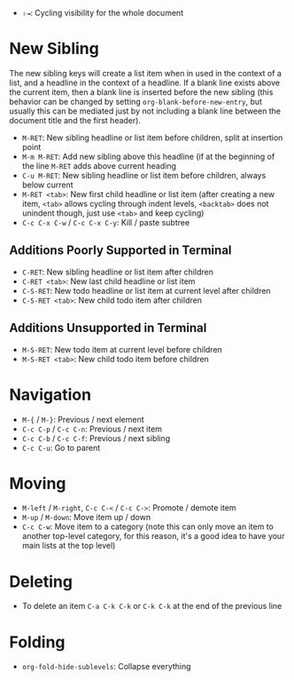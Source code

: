 - `⇧⇥`: Cycling visibility for the whole document

# New Sibling

The new sibling keys will create a list item when in used in the context of a list, and a headline in the context of a headline. If a blank line exists above the current item, then a blank line is inserted before the new sibling (this behavior can be changed by setting `org-blank-before-new-entry`, but usually this can be mediated just by not including a blank line between the document title and the first header).

- `M-RET`: New sibling headline or list item before children, split at insertion point
- `M-m M-RET`: Add new sibling above this headline (if at the beginning of the line `M-RET` adds above current heading
- `C-u M-RET`: New sibling headline or list item before children, always below current
- `M-RET <tab>`: New first child headline or list item (after creating a new item, `<tab>` allows cycling through indent levels, `<backtab>` does not unindent though, just use `<tab>` and keep cycling)
- `C-c C-x C-w` / `C-c C-x C-y`: Kill / paste subtree

## Additions Poorly Supported in Terminal

- `C-RET`: New sibling headline or list item after children
- `C-RET <tab>`: New last child headline or list item
- `C-S-RET`: New todo headline or list item at current level after children
- `C-S-RET <tab>`: New child todo item after children

## Additions Unsupported in Terminal

- `M-S-RET`: New todo item at current level before children
- `M-S-RET <tab>`: New child todo item before children

# Navigation

- `M-{` / `M-}`: Previous / next element
- `C-c C-p` / `C-c C-n`: Previous / next item
- `C-c C-b` / `C-c C-f`: Previous / next sibling
- `C-c C-u`: Go to parent

# Moving

- `M-left` / `M-right`, `C-c C-<` / `C-c C->`: Promote / demote item
- `M-up` / `M-down`: Move item up / down
- `C-c C-w`: Move item to a category (note this can only move an item to another top-level category, for this reason, it's a good idea to have your main lists at the top level)

# Deleting

- To delete an item `C-a C-k C-k` or `C-k C-k` at the end of the previous line

# Folding

- `org-fold-hide-sublevels`: Collapse everything
